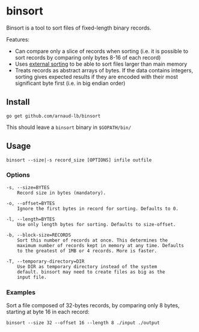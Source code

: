 # binsort

Binsort is a tool to sort files of fixed-length binary records.

Features:

 - Can compare only a slice of records when sorting (i.e. it is possible to sort records by comparing only bytes 8-16 of each record)
 - Uses [external sorting](https://en.wikipedia.org/wiki/External_sorting) to be able to sort files larger than main memory
 - Treats records as abstract arrays of bytes. If the data contains integers, sorting gives expected results if they are encoded with their most significant byte first (i.e. in big endian order)

## Install

    go get github.com/arnaud-lb/binsort

This should leave a `binsort` binary in `$GOPATH/bin/`

## Usage

    binsort --size|-s record_size [OPTIONS] infile outfile

### Options

    -s, --size=BYTES
        Record size in bytes (mandatory).

    -o, --offset=BYTES
        Ignore the first bytes in record for sorting. Defaults to 0.

    -l, --length=BYTES
        Use only length bytes for sorting. Defaults to size-offset.

    -b, --block-size=RECORDS
        Sort this number of records at once. This determines the
        maximum number of records kept in memory at any time. Defaults
        to the greatest of 1MB or 4 records. More is faster.

    -T, --temporary-directory=DIR
        Use DIR as temporary directory instead of the system
        default. binsort may need to create files as big as the
        input file.

### Examples

Sort a file composed of 32-bytes records, by comparing only 8 bytes,
starting at byte 16 in each record:

    binsort --size 32 --offset 16 --length 8 ./input ./output

